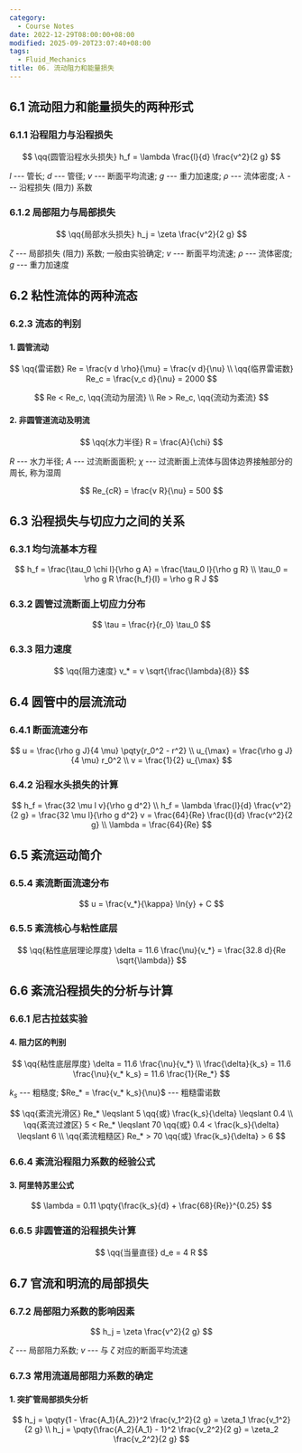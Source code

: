 ```yaml
---
category:
  - Course Notes
date: 2022-12-29T08:00:00+08:00
modified: 2025-09-20T23:07:40+08:00
tags:
  - Fluid_Mechanics
title: 06. 流动阻力和能量损失
---
```


## 6.1 流动阻力和能量损失的两种形式

### 6.1.1 沿程阻力与沿程损失

$$
\qq{圆管沿程水头损失} h_f = \lambda \frac{l}{d} \frac{v^2}{2 g}
$$

$l$ --- 管长; $d$ --- 管径; $v$ --- 断面平均流速; $g$ --- 重力加速度; $\rho$ --- 流体密度; $\lambda$ --- 沿程损失 (阻力) 系数

### 6.1.2 局部阻力与局部损失

$$
\qq{局部水头损失} h_j = \zeta \frac{v^2}{2 g}
$$

$\zeta$ --- 局部损失 (阻力) 系数; 一般由实验确定; $v$ --- 断面平均流速; $\rho$ --- 流体密度; $g$ --- 重力加速度

## 6.2 粘性流体的两种流态

### 6.2.3 流态的判别

#### 1. 圆管流动

$$
\qq{雷诺数} Re = \frac{v d \rho}{\mu} = \frac{v d}{\nu} \\
\qq{临界雷诺数} Re_c = \frac{v_c d}{\nu} = 2000
$$

$$
Re < Re_c, \qq{流动为层流} \\
Re > Re_c, \qq{流动为紊流}
$$

#### 2. 非圆管道流动及明流

$$
\qq{水力半径} R = \frac{A}{\chi}
$$

$R$ --- 水力半径; $A$ --- 过流断面面积; $\chi$ --- 过流断面上流体与固体边界接触部分的周长, 称为湿周

$$
Re_{cR} = \frac{v R}{\nu} = 500
$$

## 6.3 沿程损失与切应力之间的关系

### 6.3.1 均匀流基本方程

$$
h_f = \frac{\tau_0 \chi l}{\rho g A} = \frac{\tau_0 l}{\rho g R} \\
\tau_0 = \rho g R \frac{h_f}{l} = \rho g R J
$$

### 6.3.2 圆管过流断面上切应力分布

$$
\tau = \frac{r}{r_0} \tau_0
$$

### 6.3.3 阻力速度

$$
\qq{阻力速度} v_* = v \sqrt{\frac{\lambda}{8}}
$$

## 6.4 圆管中的层流流动

### 6.4.1 断面流速分布

$$
u = \frac{\rho g J}{4 \mu} \pqty{r_0^2 - r^2} \\
u_{\max} = \frac{\rho g J}{4 \mu} r_0^2       \\
v = \frac{1}{2} u_{\max}
$$

### 6.4.2 沿程水头损失的计算

$$
h_f = \frac{32 \mu l v}{\rho g d^2} \\
h_f = \lambda \frac{l}{d} \frac{v^2}{2 g} = \frac{32 \mu l}{\rho g d^2} v = \frac{64}{Re} \frac{l}{d} \frac{v^2}{2 g} \\
\lambda = \frac{64}{Re}
$$

## 6.5 紊流运动简介

### 6.5.4 紊流断面流速分布

$$
u = \frac{v_*}{\kappa} \ln{y} + C
$$

### 6.5.5 紊流核心与粘性底层

$$
\qq{粘性底层理论厚度} \delta = 11.6 \frac{\nu}{v_*} = \frac{32.8 d}{Re \sqrt{\lambda}}
$$

## 6.6 紊流沿程损失的分析与计算

### 6.6.1 尼古拉兹实验

#### 4. 阻力区的判别

$$
\qq{粘性底层厚度} \delta = 11.6 \frac{\nu}{v_*} \\
\frac{\delta}{k_s} = 11.6 \frac{\nu}{v_* k_s} = 11.6 \frac{1}{Re_*}
$$

$k_s$ --- 粗糙度; $Re_* = \frac{v_* k_s}{\nu}$ --- 粗糙雷诺数

$$
\qq{紊流光滑区} Re_* \leqslant 5 \qq{或} \frac{k_s}{\delta} \leqslant 0.4 \\
\qq{紊流过渡区} 5 < Re_* \leqslant 70 \qq{或} 0.4 < \frac{k_s}{\delta} \leqslant 6 \\
\qq{紊流粗糙区} Re_* > 70 \qq{或} \frac{k_s}{\delta} > 6
$$

### 6.6.4 紊流沿程阻力系数的经验公式

#### 3. 阿里特苏里公式

$$
\lambda = 0.11 \pqty{\frac{k_s}{d} + \frac{68}{Re}}^{0.25}
$$

### 6.6.5 非圆管道的沿程损失计算

$$
\qq{当量直径} d_e = 4 R
$$

## 6.7 官流和明流的局部损失

### 6.7.2 局部阻力系数的影响因素

$$
h_j = \zeta \frac{v^2}{2 g}
$$

$\zeta$ --- 局部阻力系数; $v$ --- 与 $\zeta$ 对应的断面平均流速

### 6.7.3 常用流道局部阻力系数的确定

#### 1. 突扩管局部损失分析

$$
h_j = \pqty{1 - \frac{A_1}{A_2}}^2 \frac{v_1^2}{2 g} = \zeta_1 \frac{v_1^2}{2 g} \\
h_j = \pqty{\frac{A_2}{A_1} - 1}^2 \frac{v_2^2}{2 g} = \zeta_2 \frac{v_2^2}{2 g}
$$
